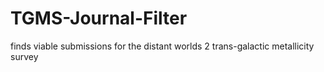 # TGMS-Journal-Filter
finds viable submissions for the distant worlds 2 trans-galactic metallicity survey

